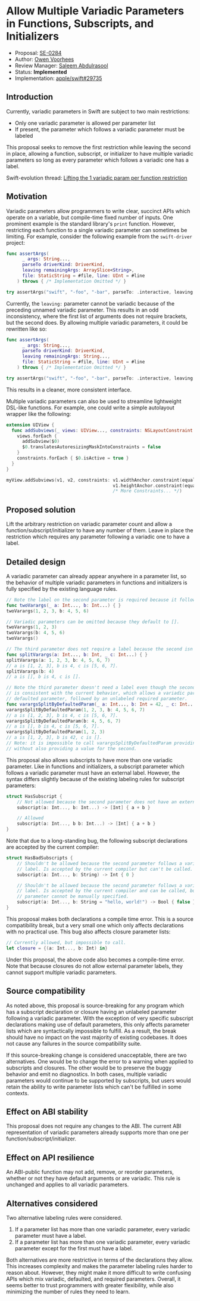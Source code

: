 # Allow Multiple Variadic Parameters in Functions, Subscripts, and Initializers

* Proposal: [SE-0284](0284-multiple-variadic-parameters.md)
* Author: [Owen Voorhees](https://github.com/owenv)
* Review Manager: [Saleem Abdulrasool](https://github.com/compnerd)
* Status: **Implemented**
* Implementation: [apple/swift#29735](https://github.com/apple/swift/pull/29735)

## Introduction

Currently, variadic parameters in Swift are subject to two main restrictions:

- Only one variadic parameter is allowed per parameter list
- If present, the parameter which follows a variadic parameter must be labeled

This proposal seeks to remove the first restriction while leaving the second in place, allowing a function, subscript, or initializer to have multiple variadic parameters so long as every parameter which follows a variadic one has a label.

Swift-evolution thread: [Lifting the 1 variadic param per function restriction](https://forums.swift.org/t/lifting-the-1-variadic-param-per-function-restriction/33787?u=owenv)

## Motivation

Variadic parameters allow programmers to write clear, succinct APIs which operate on a variable, but compile-time fixed number of inputs. One prominent example is the standard library's `print` function. However, restricting each function to a single variadic parameter can sometimes be limiting. For example, consider the following example from the `swift-driver` project:

```swift
func assertArgs(
      _ args: String...,
      parseTo driverKind: DriverKind,
      leaving remainingArgs: ArraySlice<String>,
      file: StaticString = #file, line: UInt = #line
    ) throws { /* Implementation Omitted */ }

try assertArgs("swift", "-foo", "-bar", parseTo: .interactive, leaving: ["-foo", "-bar"])
```

Currently, the `leaving:` parameter cannot be variadic because of the preceding unnamed variadic parameter. This results in an odd inconsistency, where the first list of arguments does not require brackets, but the second does. By allowing multiple variadic parameters, it could be rewritten like so:

```swift
func assertArgs(
      _ args: String...,
      parseTo driverKind: DriverKind,
      leaving remainingArgs: String...,
      file: StaticString = #file, line: UInt = #line
    ) throws { /* Implementation Omitted */ }

try assertArgs("swift", "-foo", "-bar", parseTo: .interactive, leaving: "-foo", "-bar")
```

This results in a cleaner, more consistent interface.

Multiple variadic parameters can also be used to streamline lightweight DSL-like functions. For example, one could write a simple autolayout wrapper like the following:

```swift
extension UIView {
  func addSubviews(_ views: UIView..., constraints: NSLayoutConstraint...) {
    views.forEach {
      addSubview($0)
      $0.translatesAutoresizingMaskIntoConstraints = false
    }
    constraints.forEach { $0.isActive = true }
  }
}

myView.addSubviews(v1, v2, constraints: v1.widthAnchor.constraint(equalTo: v2.widthAnchor),
                                        v1.heightAnchor.constraint(equalToConstant: 40),
                                        /* More Constraints... */)
```

## Proposed solution

Lift the arbitrary restriction on variadic parameter count and allow a function/subscript/initializer to have any number of them. Leave in place the restriction which requires any parameter following a variadic one to have a label.

## Detailed design

A variadic parameter can already appear anywhere in a parameter list, so the behavior of multiple variadic parameters in functions and initializers is fully specified by the existing language rules.

```swift
// Note the label on the second parameter is required because it follows a variadic parameter.
func twoVarargs(_ a: Int..., b: Int...) { }
twoVarargs(1, 2, 3, b: 4, 5, 6)

// Variadic parameters can be omitted because they default to [].
twoVarargs(1, 2, 3)
twoVarargs(b: 4, 5, 6) 
twoVarargs()

// The third parameter does not require a label because the second isn't variadic.
func splitVarargs(a: Int..., b: Int, _ c: Int...) { } 
splitVarargs(a: 1, 2, 3, b: 4, 5, 6, 7)
// a is [1, 2, 3], b is 4, c is [5, 6, 7].
splitVarargs(b: 4)
// a is [], b is 4, c is [].

// Note the third parameter doesn't need a label even though the second has a default expression. This
// is consistent with the current behavior, which allows a variadic parameter followed by a labeled,
// defaulted parameter, followed by an unlabeled required parameter.
func varargsSplitByDefaultedParam(_ a: Int..., b: Int = 42, _ c: Int...) { } 
varargsSplitByDefaultedParam(1, 2, 3, b: 4, 5, 6, 7)
// a is [1, 2, 3], b is 4, c is [5, 6, 7].
varargsSplitByDefaultedParam(b: 4, 5, 6, 7)
// a is [], b is 4, c is [5, 6, 7].
varargsSplitByDefaultedParam(1, 2, 3)
// a is [1, 2, 3], b is 42, c is [].
// Note: it is impossible to call varargsSplitByDefaultedParam providing a value for the third parameter
// without also providing a value for the second.
```

This proposal also allows subscripts to have more than one variadic parameter. Like in functions and initializers, a subscript parameter which follows a variadic parameter must have an external label. However, the syntax differs slightly because of the existing labeling rules for subscript parameters:

```swift
struct HasSubscript {
    // Not allowed because the second parameter does not have an external label.
    subscript(a: Int..., b: Int...) -> [Int] { a + b }

    // Allowed
    subscript(a: Int..., b b: Int...) -> [Int] { a + b }
}
```

Note that due to a long-standing bug, the following subscript declarations are accepted by the current compiler:

```swift
struct HasBadSubscripts {
    // Shouldn't be allowed because the second parameter follows a variadic one and has no
    // label. Is accepted by the current compiler but can't be called.
    subscript(a: Int..., b: String) -> Int { 0 }

    // Shouldn't be allowed because the second parameter follows a variadic one and has no
    // label. Is accepted by the current compiler and can be called, but the second
    // parameter cannot be manually specified.
    subscript(a: Int..., b: String = "hello, world!") -> Bool { false }
}
```

This proposal makes both declarations a compile time error. This is a source compatibility break, but a very small one which only affects declarations with no practical use. This bug also affects closure parameter lists:

```swift
// Currently allowed, but impossible to call.
let closure = {(a: Int..., b: Int) in}
```

Under this proposal, the above code also becomes a compile-time error. Note that because closures do not allow external parameter labels, they cannot support multiple variadic parameters.

## Source compatibility

As noted above, this proposal is source-breaking for any program which has a subscript declaration or closure having an unlabeled parameter following a variadic parameter. With the exception of very specific subscript declarations making use of default parameters, this only affects parameter lists which are syntactically impossible to fulfill. As a result, the break should have no impact on the vast majority of existing codebases. It does not cause any failures in the source compatibility suite.

If this source-breaking change is considered unacceptable, there are two alternatives. One would be to change the error to a warning when applied to subscripts and closures. The other would be to preserve the buggy behavior and emit no diagnostics. In both cases, multiple variadic parameters would continue to be supported by subscripts, but users would retain the ability to write parameter lists which can't be fulfilled in some contexts.

## Effect on ABI stability

This proposal does not require any changes to the ABI. The current ABI representation of variadic parameters already supports more than one per function/subscript/initializer.

## Effect on API resilience

An ABI-public function may not add, remove, or reorder parameters, whether or not they have default arguments or are variadic. This rule is unchanged and applies to all variadic parameters.

## Alternatives considered

Two alternative labeling rules were considered. 

1. If a parameter list has more than one variadic parameter, every variadic parameter must have a label.
2. If a parameter list has more than one variadic parameter, every variadic parameter except for the first must have a label.

Both alternatives are more restrictive in terms of the declarations they allow. This increases complexity and makes the parameter labeling rules harder to reason about. However, they might make it more difficult to write confusing APIs which mix variadic, defaulted, and required parameters. Overall, it seems better to trust programmers with greater flexibility, while also minimizing the number of rules they need to learn.
